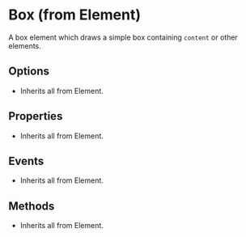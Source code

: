# Box (from Element)

A box element which draws a simple box containing `content` or other elements.

## Options

- Inherits all from Element.

## Properties

- Inherits all from Element.

## Events

- Inherits all from Element.

## Methods

- Inherits all from Element.
